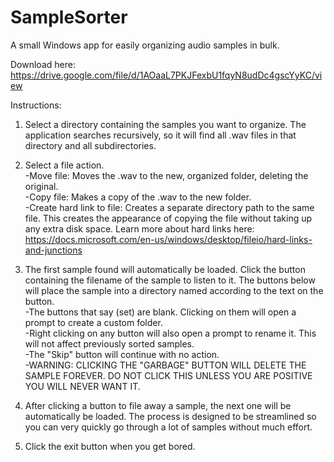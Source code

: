 # SampleSorter
A small Windows app for easily organizing audio samples in bulk.

Download here: https://drive.google.com/file/d/1AOaaL7PKJFexbU1fqyN8udDc4gscYyKC/view

Instructions:

1) Select a directory containing the samples you want to organize. The application searches recursively, so it will find all .wav files in that directory and all subdirectories.

2) Select a file action.  
  -Move file: Moves the .wav to the new, organized folder, deleting the original.  
  -Copy file: Makes a copy of the .wav to the new folder.  
  -Create hard link to file: Creates a separate directory path to the same file. This creates the appearance of copying the file without taking up any extra disk space. Learn more about hard links here: https://docs.microsoft.com/en-us/windows/desktop/fileio/hard-links-and-junctions
  
3) The first sample found will automatically be loaded. Click the button containing the filename of the sample to listen to it. The buttons below will place the sample into a directory named according to the text on the button.  
  -The buttons that say (set) are blank. Clicking on them will open a prompt to create a custom folder.  
  -Right clicking on any button will also open a prompt to rename it. This will not affect previously sorted samples.  
  -The "Skip" button will continue with no action.  
  -WARNING: CLICKING THE "GARBAGE" BUTTON WILL DELETE THE SAMPLE FOREVER. DO NOT CLICK THIS UNLESS YOU ARE POSITIVE YOU WILL NEVER WANT IT.
  
4) After clicking a button to file away a sample, the next one will be automatically be loaded. The process is designed to be streamlined so you can very quickly go through a lot of samples without much effort.

5) Click the exit button when you get bored.
